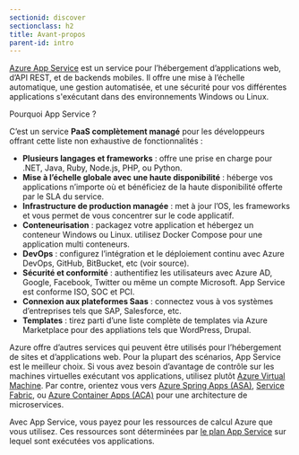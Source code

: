 ```yaml
---
sectionid: discover
sectionclass: h2
title: Avant-propos
parent-id: intro
---
```


[Azure App Service](https://learn.microsoft.com/en-us/azure/app-service/) est un service pour l’hébergement d’applications web, d’API REST, et de backends mobiles. Il offre une mise à l’échelle automatique, une gestion automatisée, et une sécurité pour vos différentes applications s'exécutant dans des environnements Windows ou Linux.

Pourquoi App Service ?

C’est un service **PaaS complètement managé** pour les développeurs offrant cette liste non exhaustive de fonctionnalités :

- **Plusieurs langages et frameworks** : offre une prise en charge pour .NET, Java, Ruby, Node.js, PHP, ou Python.
- **Mise à l’échelle globale avec une haute disponibilité** : héberge vos applications n’importe où et bénéficiez de la haute disponibilité offerte par le SLA du service.
- **Infrastructure de production managée** : met à jour l’OS, les frameworks et vous permet de vous concentrer sur le code applicatif.
- **Conteneurisation** : packagez votre application et hébergez un conteneur Windows ou Linux. utilisez Docker Compose pour une application multi conteneurs.
- **DevOps** : configurez l’intégration et le déploiement continu avec Azure DevOps, GitHub, BitBucket, etc (voir source).
- **Sécurité et conformité** : authentifiez les utilisateurs avec Azure AD, Google, Facebook, Twitter ou même un compte Microsoft. App Service est conforme ISO, SOC et PCI.
- **Connexion aux plateformes Saas** : connectez vous à vos systèmes d’entreprises tels que SAP, Salesforce, etc.
- **Templates** : tirez parti d’une liste complète de templates via Azure Marketplace pour des appliations  tels que WordPress, Drupal.

Azure offre d’autres services qui peuvent être utilisés pour l’hébergement de sites et d’applications web. Pour la plupart des scénarios, App Service est le meilleur choix. Si vous avez besoin d’avantage de contrôle sur les machines virtuelles exécutant vos applications, utilisez plutôt [Azure Virtual Machine](https://learn.microsoft.com/en-us/azure/virtual-machines/). Par contre, orientez vous vers [Azure Spring Apps (ASA)](https://learn.microsoft.com/en-us/azure/spring-apps/), [Service Fabric](https://learn.microsoft.com/en-us/azure/service-fabric/), ou [Azure Container Apps (ACA)](https://learn.microsoft.com/en-us/azure/container-apps/) pour une architecture de microservices.  

Avec App Service, vous payez pour les ressources de calcul Azure que vous utilisez. Ces ressources sont déterminées par [le plan App Service](https://learn.microsoft.com/en-us/azure/app-service/overview-hosting-plans) sur lequel sont exécutées vos applications.
